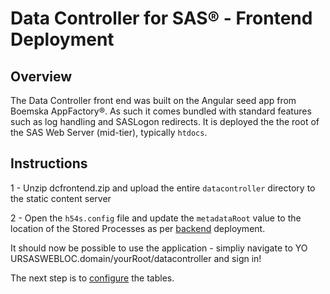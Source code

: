 # Data Controller for SAS® - Frontend Deployment

## Overview
The Data Controller front end was built on the Angular seed app from Boemska AppFactory®.  As such it comes bundled with standard features such as log handling and SASLogon redirects.  It is deployed the the root of the SAS Web Server (mid-tier), typically `htdocs`.

## Instructions

1 - Unzip dcfrontend.zip and upload the entire `datacontroller` directory to the static content server

2 - Open the `h54s.config` file and update the `metadataRoot` value to the location of the Stored Processes as per [backend](dci-backend.md) deployment.

It should now be possible to use the application - simpliy navigate to YO
URSASWEBLOC.domain/yourRoot/datacontroller and sign in!

The next step is to [configure](dcc-tables.md) the tables.

